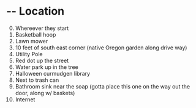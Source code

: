 # -- Location
0. Whereever they start
1. Basketball hoop
2. Lawn mower
3. 10 feet of south east corner (native Oregon garden along drive way)
4. Utility Pole
5. Red dot up the street
6. Water park up in the tree
7. Halloween curmudgen library
8. Next to trash can
9. Bathroom sink near the soap (gotta place this one on the way out the door, along w/ baskets)
10. Internet